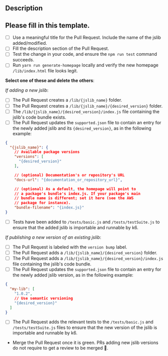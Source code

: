 ## Description

<!-- Describe the content of the Pull Request, if relevant -->

## Please fill in this template.

- [ ] Use a meaningful title for the Pull Request. Include the name of the jslib added/modified.
- [ ] Fill the description section of the Pull Request. 
- [ ] Test the change in your code, and ensure the `npm run test` command succeeds.
- [ ] Run `yarn run generate-homepage` locally and verify the new homepage `/lib/index.html` file looks legit.

**Select one of these and delete the others**:

*If adding a new jslib*:
- [ ] The Pull Request creates a `/lib/{jslib_name}` folder.
- [ ] The Pull Request creates a `/lib/{jslib_name}/{desired_version}` folder.
- [ ] The `/lib/{jslib_name}/{desired_version}/index.js` file containing the jslib's code bundle exists.
- [ ] The Pull Request updates the `supported.json` file to contain an entry for the newly added jslib and its `{desired_version}`, as in the following example:
```JSON
{
  "{jslib_name}": {
    // Available package versions
    "versions": [
      "{desired_version}"
    ],

    // (optional) Documentation's or repository's URL
    "docs-url": "{documentation_or_repository_url}",

    // (optional) As a default, the homepage will point to
    // a package's bundle's index.js. If your package's main
    // bundle name is different; set it here (see the AWS
    // package for instance).
    "bundle-filename": "{index.js}"
}
```
- [ ] Tests have been added to `/tests/basic.js` and `/tests/testSuite.js` to ensure that the added jslib is importable and runnable by k6.

*If publishing a new version of an existing jslib*:
- [ ] The Pull Request is labeled with the `version bump` label.
- [ ] The Pull Request adds a `/lib/{jslib_name}/{desired_version}` folder.
- [ ] The Pull Request adds a `/lib/{jslib_name}/{desired_version}/index.js` file containing the jslib's code bundle.
- [ ] The Pull Request updates the `supported.json` file to contain an entry for the newly added jslib version, as in the following example:
```JSON
{
  "my-lib": [
    "1.0.2",
    // Use semantic versioning
    "{desired_version}"
  ]
}
```
- [ ] The Pull Request adds the relevant tests to the `/tests/basic.js` and `/tests/testSuite.js` files to ensure that the new version of the jslib is importable and runnable by k6.
- Merge the Pull Request once it is green. PRs adding new jslib versions do not require to get a review to be merged :rocket:. 